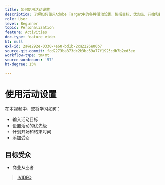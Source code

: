 ```yaml
---
title: 如何使用活动设置
description: 了解如何使用Adobe Target中的各种活动设置，包括目标、优先级、开始和结束时间以及受众。
role: User
level: Beginner
topic: Personalization
feature: Activities
doc-type: feature video
kt: null
exl-id: 2a6e292e-0330-4e60-bd1b-2ca2226e00b7
source-git-commit: fcd2273ba373dc2b3bc59a77f1925cdb7b2ed3ee
workflow-type: tm+mt
source-wordcount: '57'
ht-degree: 15%

---
```


# 使用活动设置

在本视频中，您将学习如何：

* 输入活动目标
* 设置活动的优先级
* 计划开始和结束时间
* 添加受众

## 目标受众

* 商业从业者

>[!VIDEO](https://video.tv.adobe.com/v/17381/?quality=12)
